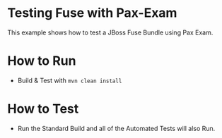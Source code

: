 # Testing Fuse with Pax-Exam
This example shows how to test a JBoss Fuse Bundle using Pax Exam.

# How to Run
 - Build & Test with `mvn clean install`

# How to Test
 - Run the Standard Build and all of the Automated Tests will also Run.

